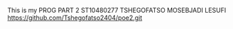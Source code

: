 This is my PROG PART 2
ST10480277
TSHEGOFATSO MOSEBJADI LESUFI
https://github.com/Tshegofatso2404/poe2.git
